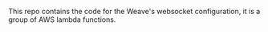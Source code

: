 This repo contains the code for the Weave's websocket configuration, it is a group of AWS lambda functions.
